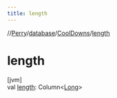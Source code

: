 ```yaml
---
title: length
---
```

//[Perry](../../../index.html)/[database](../index.html)/[CoolDowns](index.html)/[length](length.html)



# length



[jvm]\
val [length](length.html): Column<[Long](https://kotlinlang.org/api/latest/jvm/stdlib/kotlin/-long/index.html)>




